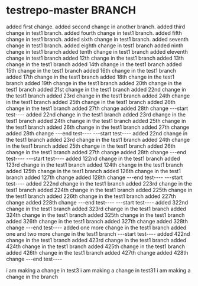 # testrepo-master BRANCH
added first change.
added second change in another branch.
added third change in test1 branch.
added fourth change in test1 branch.
added fifth change in test1 branch.
added sixth change in test1 branch.
added seventh change in test1 branch.
added eighth change in test1 branch
added ninth change in test1 branch
added tenth change in test1 branch
added eleventh change in test1 branch
added 12th change in the  test1 branch
added 13th change in the test1 branch
added 14th change in the test1 branch
added 15th change in the test1 branch
added 16th change in the test1 branch
added 17th change in the test1 branch
added 18th change in the test1 branch
added 19th change in the test1 branch
added 20th change in the test1 branch
added 21st change in the test1 branch
added 22nd change in the test1 branch
added 23rd change in the test1 branch
added 24th change in the test1 branch
added 25th change in the test1 branch
added 26th change in the test1 branch
added 27th change
added 28th change
---start test----
added 22nd change in the test1 branch
added 23rd change in the test1 branch
added 24th change in the test1 branch
added 25th change in the test1 branch
added 26th change in the test1 branch
added 27th change
added 28th change
---end test----
---start test----
added 22nd change in the test1 branch
added 23rd change in the test1 branch
added 24th change in the test1 branch
added 25th change in the test1 branch
added 26th change in the test1 branch
added 27th change
added 28th change
---end test----
---start test----
added 122nd change in the test1 branch
added 123rd change in the test1 branch
added 124th change in the test1 branch
added 125th change in the test1 branch
added 126th change in the test1 branch
added 127th change
added 128th change
---end test----
---start test----
added 222nd change in the test1 branch
added 223rd change in the test1 branch
added 224th change in the test1 branch
added 225th change in the test1 branch
added 226th change in the test1 branch
added 227th change
added 228th change
---end test----
---start test----
added 322nd change in the test1 branch
added 323rd change in the test1 branch
added 324th change in the test1 branch
added 325th change in the test1 branch
added 326th change in the test1 branch
added 327th change
added 328th change
---end test----
added one more change in the test1 branch
added one and two more change in the test1 branch
---start test----
added 422nd change in the test1 branch
added 423rd change in the test1 branch
added 424th change in the test1 branch
added 425th change in the test1 branch
added 426th change in the test1 branch
added 427th change
added 428th change
---end test----

i am making a change in test3
i am making a change in test31
i am making a change in the branch